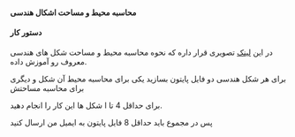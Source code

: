 #### محاسبه محیط و مساحت اشکال هندسی

#### دستور کار

در این [لینک](https://blog.faradars.org/wp-content/uploads/2020/11/2D-Shapes.png) تصویری قرار داره که نحوه محاسبه محیط و مساحت شکل های هندسی معروف رو آموزش داده.

برای هر شکل هندسی دو فایل پایتون بسازید
یکی برای محاسبه محیط آن شکل و دیگری برای محاسبه مساحتش

برای حداقل 4 تا ا شکل ها این کار را انجام دهید.

پس در مجموع باید حداقل 8 فایل پایتون به ایمیل من ارسال کنید

